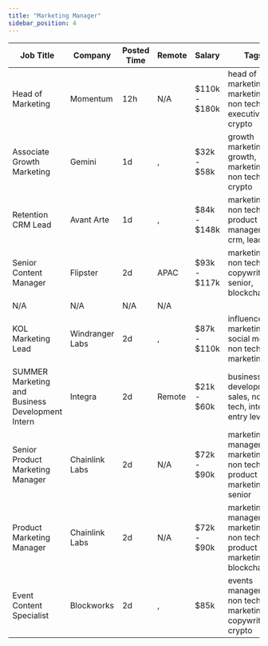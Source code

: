 ```yaml
---
title: "Marketing Manager"
sidebar_position: 4
---
```


| Job Title | Company | Posted Time | Remote | Salary | Tags | Apply Link |
|-----------|---------|-------------|--------|--------|------|------------|
| Head of Marketing | Momentum | 12h | N/A | $110k - $180k | head of marketing, marketing, non tech, executive, crypto | [Apply](https://web3.career/head-of-marketing-momentum/112881) |
| Associate Growth Marketing | Gemini | 1d | , | $32k - $58k | growth marketing, growth, marketing, non tech, crypto | [Apply](https://web3.career/associate-growth-marketing-gemini/112656) |
| Retention CRM Lead | Avant Arte | 1d | , | $84k - $148k | marketing, non tech, product manager, crm, lead | [Apply](https://web3.career/retention-crm-lead-avantarte/112584) |
| Senior Content Manager | Flipster | 2d | APAC | $93k - $117k | marketing, non tech, copywriting, senior, blockchain | [Apply](https://web3.career/senior-content-manager-flipster/112287) |
| N/A | N/A | N/A | N/A |  |  | [Apply](https://web3.career/metana) |
| KOL Marketing Lead | Windranger Labs | 2d | , | $87k - $110k | influencer marketing, social media, non tech, kol, marketing | [Apply](https://web3.career/kol-marketing-lead-windrangerlabs/112073) |
| SUMMER Marketing and Business Development Intern | Integra | 2d | Remote | $21k - $60k | business development, sales, non tech, intern, entry level | [Apply](https://web3.career/summer-marketing-and-business-development-intern-integra/95750) |
| Senior Product Marketing Manager | Chainlink Labs | 2d | N/A | $72k - $90k | marketing manager, marketing, non tech, product marketing, senior | [Apply](https://web3.career/senior-product-marketing-manager-chainlinklabs/112045) |
| Product Marketing Manager | Chainlink Labs | 2d | N/A | $72k - $90k | marketing manager, marketing, non tech, product marketing, blockchain | [Apply](https://web3.career/product-marketing-manager-chainlinklabs/112044) |
| Event Content Specialist | Blockworks | 2d | , | $85k | events manager, non tech, marketing, copywriting, crypto | [Apply](https://web3.career/event-content-specialist-blockworks/112041) |

